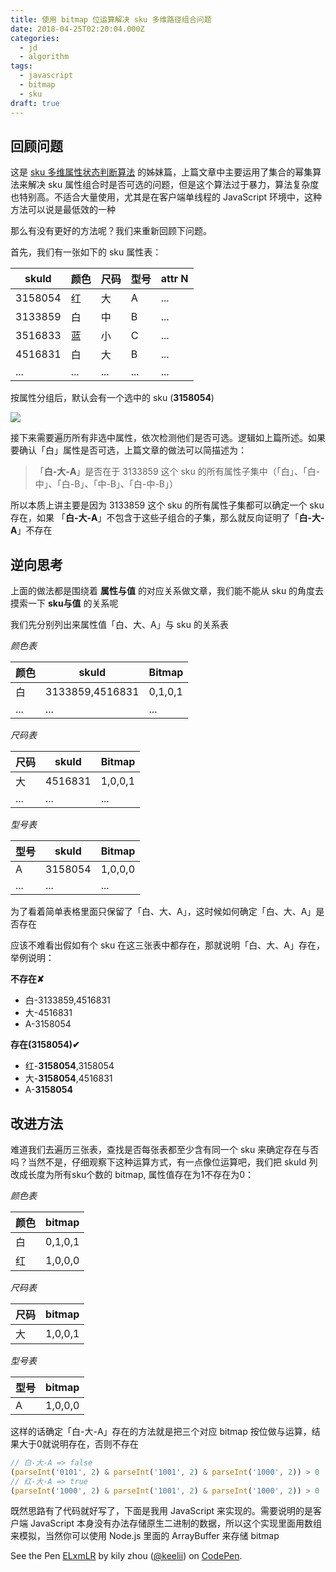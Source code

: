 ```yaml
---
title: 使用 bitmap 位运算解决 sku 多维路径组合问题
date: 2018-04-25T02:20:04.000Z
categories:
  - jd
  - algorithm
tags:
  - javascript
  - bitmap
  - sku
draft: true
---
```


## 回顾问题

这是 [sku 多维属性状态判断算法](/2016/12/22/sku-multi-dimensional-attributes-state-algorithm/) 的姊妹篇，上篇文章中主要运用了集合的幂集算法来解决 sku 属性组合时是否可选的问题，但是这个算法过于暴力，算法复杂度也特别高。不适合大量使用，尤其是在客户端单线程的 JavaScript 环境中，这种方法可以说是最低效的一种

那么有没有更好的方法呢？我们来重新回顾下问题。

首先，我们有一张如下的 sku 属性表：

| skuId | 颜色 | 尺码 | 型号 | attr N |
| ---- | ---- | ---- | ---- | ---- |
| 3158054 | 红   | 大   | A    | ... |
| 3133859 | 白   | 中   | B    | ... |
| 3516833 | 蓝   | 小   | C    | ... |
| 4516831 | 白 | 大 | B | ... |
| ... | ... | ... | ... | ... |


按属性分组后，默认会有一个选中的 sku (**3158054**)

![](https://img13.360buyimg.com/devfe/jfs/t3100/104/4921509103/3867/ea2bdd9b/585b9636Nc5d3efd4.png)

接下来需要遍历所有非选中属性，依次检测他们是否可选。逻辑如上篇所述。如果要确认「白」属性是否可选，上篇文章的做法可以简描述为：

> 「**白-大-A**」是否在于 3133859 这个 sku 的所有属性子集中（「白」、「白-中」、「白-B」、「中-B」、「白-中-B」）

所以本质上讲主要是因为 3133859 这个 sku 的所有属性子集都可以确定一个 sku 存在，如果 「**白-大-A**」不包含于这些子组合的子集，那么就反向证明了「**白-大-A**」不存在

## 逆向思考

上面的做法都是围绕着 **属性与值** 的对应关系做文章，我们能不能从 sku 的角度去摸索一下 **sku与值** 的关系呢

我们先分别列出来属性值「白、大、A」与 sku 的关系表

*颜色表*

| 颜色 | skuId           | Bitmap |
| ---- | --------------- | ----- |
| 白   | 3133859,4516831 | 0,1,0,1 |
| ...  | ...             | ... |

*尺码表*

| 尺码 | skuId   | Bitmap |
| ---- | ------- | ----- |
| 大   | 4516831 | 1,0,0,1 |
| ...  | ...     | ... |

*型号表*

| 型号 | skuId   | Bitmap |
| ---- | ------- | ----- |
| A    | 3158054 | 1,0,0,0 |
| ...  | ...     | ... |

为了看着简单表格里面只保留了「白、大、A」，这时候如何确定「白、大、A」是否存在

应该不难看出假如有个 sku 在这三张表中都存在，那就说明「白、大、A」存在，举例说明：

**不存在✘**

- 白-3133859,4516831
- 大-4516831
- A-3158054

**存在(3158054)✔**

- 红-**3158054**,3158054
- 大-**3158054**,4516831
- A-**3158054**

## 改进方法

难道我们去遍历三张表，查找是否每张表都至少含有同一个 sku 来确定存在与否吗？当然不是，仔细观察下这种运算方式，有一点像位运算吧，我们把 skuId 列改成长度为所有sku个数的 bitmap, 属性值存在为1不存在为0：

*颜色表*

| 颜色 | bitmap           |
| ---- | --------------- |
| 白   | 0,1,0,1 |
| 红 | 1,0,0,0 |

*尺码表*

| 尺码 | bitmap   |
| ---- | ------- |
| 大   | 1,0,0,1 |

*型号表*

| 型号 | bitmap   |
| ---- | ------- |
| A    | 1,0,0,0 |

这样的话确定「白-大-A」存在的方法就是把三个对应 bitmap 按位做与运算，结果大于0就说明存在，否则不存在

```js
// 白-大-A => false
(parseInt('0101', 2) & parseInt('1001', 2) & parseInt('1000', 2)) > 0
// 红-大-A => true
(parseInt('1000', 2) & parseInt('1001', 2) & parseInt('1000', 2)) > 0
```

既然思路有了代码就好写了，下面是我用 JavaScript 来实现的。需要说明的是客户端 JavaScript 本身没有办法存储原生二进制的数据，所以这个实现里面用数组来模拟，当然你可以使用 Node.js 里面的 ArrayBuffer 来存储 bitmap

<p data-height="265" data-theme-id="0" data-slug-hash="ELxmLR" data-default-tab="js,result" data-user="keelii" data-embed-version="2" data-pen-title="ELxmLR" class="codepen">See the Pen <a href="https://codepen.io/keelii/pen/ELxmLR/">ELxmLR</a> by kily zhou (<a href="https://codepen.io/keelii">@keelii</a>) on <a href="https://codepen.io">CodePen</a>.</p>
<script async src="https://static.codepen.io/assets/embed/ei.js"></script>
